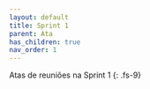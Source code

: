 ```yaml
---
layout: default
title: Sprint 1
parent: Ata
has_children: true
nav_order: 1
---
```


Atas de reuniões na Sprint 1
{: .fs-9}